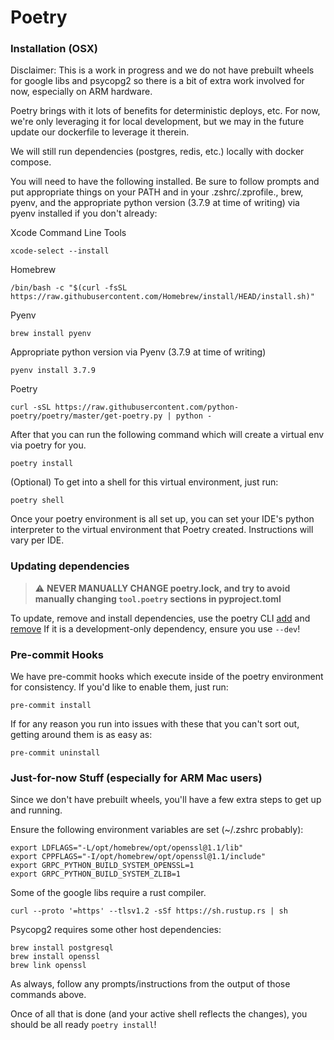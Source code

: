 # Poetry

### Installation (OSX)
Disclaimer: This is a work in progress and we do not have prebuilt wheels for google libs and psycopg2 so there is a bit of extra work involved for now, especially on ARM hardware.

Poetry brings with it lots of benefits for deterministic deploys, etc. For now, we're only leveraging it for local development, but we may in the future update our dockerfile to leverage it therein.

We will still run dependencies (postgres, redis, etc.) locally with docker compose.

You will need to have the following installed. Be sure to follow prompts and put appropriate things on your PATH and in your .zshrc/.zprofile., brew, pyenv, and the appropriate python version (3.7.9 at time of writing) via pyenv installed if you don't already:

Xcode Command Line Tools
```
xcode-select --install
```

Homebrew
```
/bin/bash -c "$(curl -fsSL https://raw.githubusercontent.com/Homebrew/install/HEAD/install.sh)"
```

Pyenv
```
brew install pyenv
```

Appropriate python version via Pyenv (3.7.9 at time of writing)
```
pyenv install 3.7.9
```

Poetry
```
curl -sSL https://raw.githubusercontent.com/python-poetry/poetry/master/get-poetry.py | python -
```

After that you can run the following command which will create a virtual env via poetry for you.
```
poetry install
```

(Optional) To get into a shell for this virtual environment, just run:
```
poetry shell
```

Once your poetry environment is all set up, you can set your IDE's python interpreter to the virtual environment that Poetry created.
Instructions will vary per IDE.

### Updating dependencies
> :warning: **NEVER MANUALLY CHANGE poetry.lock, and try to avoid manually changing `tool.poetry` sections in pyproject.toml**

To update, remove and install dependencies, use the poetry CLI [add](https://python-poetry.org/docs/cli/#add) and [remove](https://python-poetry.org/docs/cli/#remove)
If it is a development-only dependency, ensure you use `--dev`!


### Pre-commit Hooks
We have pre-commit hooks which execute inside of the poetry environment for consistency. If you'd like to enable them, just run:
```
pre-commit install
```

If for any reason you run into issues with these that you can't sort out, getting around them is as easy as:
```
pre-commit uninstall
```

### Just-for-now Stuff (especially for ARM Mac users)

Since we don't have prebuilt wheels, you'll have a few extra steps to get up and running.

Ensure the following environment variables are set (~/.zshrc probably):
```
export LDFLAGS="-L/opt/homebrew/opt/openssl@1.1/lib"
export CPPFLAGS="-I/opt/homebrew/opt/openssl@1.1/include"
export GRPC_PYTHON_BUILD_SYSTEM_OPENSSL=1
export GRPC_PYTHON_BUILD_SYSTEM_ZLIB=1
```

Some of the google libs require a rust compiler.
```
curl --proto '=https' --tlsv1.2 -sSf https://sh.rustup.rs | sh
```

Psycopg2 requires some other host dependencies:
```
brew install postgresql
brew install openssl
brew link openssl
```

As always, follow any prompts/instructions from the output of those commands above.

Once of all that is done (and your active shell reflects the changes), you should be all ready `poetry install`!
